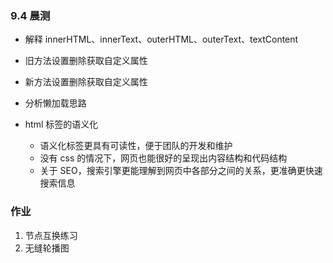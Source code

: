 ### 9.4 晨测

- 解释 innerHTML、innerText、outerHTML、outerText、textContent

- 旧方法设置删除获取自定义属性

- 新方法设置删除获取自定义属性

- 分析懒加载思路

- html 标签的语义化
  - 语义化标签更具有可读性，便于团队的开发和维护
  - 没有 css 的情况下，网页也能很好的呈现出内容结构和代码结构
  - 关于 SEO，搜索引擎更能理解到网页中各部分之间的关系，更准确更快速搜索信息

### 作业

1. 节点互换练习
2. 无缝轮播图
